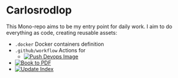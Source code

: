 # Carlosrodlop

This Mono-repo aims to be my entry point for daily work. I aim to do everything
as code, creating reusable assets:

* `.docker` Docker containers definition
* `.github/workflow` Actions for
  * [![Push Devops Image](https://github.com/carlosrodlop/carlosrodlop/actions/workflows/docker-buildAndPush-devops.yml/badge.svg)](https://github.com/carlosrodlop/carlosrodlop/actions/workflows/docker-buildAndPush-devops.yml)
* [![Book to PDF](https://github.com/carlosrodlop/carlosrodlop-docs/actions/workflows/book-to-pdf.yml/badge.svg)](https://github.com/carlosrodlop/carlosrodlop/actions/workflows/book-to-pdf.yml)
* [![Update Index](https://github.com/carlosrodlop/carlosrodlop-docs/actions/workflows/book-update-index.yaml/badge.svg)](https://github.com/carlosrodlop/carlosrodlop/actions/workflows/book-update-index.yaml)




